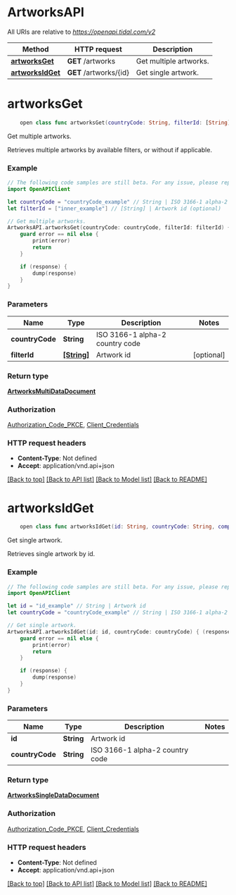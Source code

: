 # ArtworksAPI

All URIs are relative to *https://openapi.tidal.com/v2*

Method | HTTP request | Description
------------- | ------------- | -------------
[**artworksGet**](ArtworksAPI.md#artworksget) | **GET** /artworks | Get multiple artworks.
[**artworksIdGet**](ArtworksAPI.md#artworksidget) | **GET** /artworks/{id} | Get single artwork.


# **artworksGet**
```swift
    open class func artworksGet(countryCode: String, filterId: [String]? = nil, completion: @escaping (_ data: ArtworksMultiDataDocument?, _ error: Error?) -> Void)
```

Get multiple artworks.

Retrieves multiple artworks by available filters, or without if applicable.

### Example
```swift
// The following code samples are still beta. For any issue, please report via http://github.com/OpenAPITools/openapi-generator/issues/new
import OpenAPIClient

let countryCode = "countryCode_example" // String | ISO 3166-1 alpha-2 country code
let filterId = ["inner_example"] // [String] | Artwork id (optional)

// Get multiple artworks.
ArtworksAPI.artworksGet(countryCode: countryCode, filterId: filterId) { (response, error) in
    guard error == nil else {
        print(error)
        return
    }

    if (response) {
        dump(response)
    }
}
```

### Parameters

Name | Type | Description  | Notes
------------- | ------------- | ------------- | -------------
 **countryCode** | **String** | ISO 3166-1 alpha-2 country code | 
 **filterId** | [**[String]**](String.md) | Artwork id | [optional] 

### Return type

[**ArtworksMultiDataDocument**](ArtworksMultiDataDocument.md)

### Authorization

[Authorization_Code_PKCE](../README.md#Authorization_Code_PKCE), [Client_Credentials](../README.md#Client_Credentials)

### HTTP request headers

 - **Content-Type**: Not defined
 - **Accept**: application/vnd.api+json

[[Back to top]](#) [[Back to API list]](../README.md#documentation-for-api-endpoints) [[Back to Model list]](../README.md#documentation-for-models) [[Back to README]](../README.md)

# **artworksIdGet**
```swift
    open class func artworksIdGet(id: String, countryCode: String, completion: @escaping (_ data: ArtworksSingleDataDocument?, _ error: Error?) -> Void)
```

Get single artwork.

Retrieves single artwork by id.

### Example
```swift
// The following code samples are still beta. For any issue, please report via http://github.com/OpenAPITools/openapi-generator/issues/new
import OpenAPIClient

let id = "id_example" // String | Artwork id
let countryCode = "countryCode_example" // String | ISO 3166-1 alpha-2 country code

// Get single artwork.
ArtworksAPI.artworksIdGet(id: id, countryCode: countryCode) { (response, error) in
    guard error == nil else {
        print(error)
        return
    }

    if (response) {
        dump(response)
    }
}
```

### Parameters

Name | Type | Description  | Notes
------------- | ------------- | ------------- | -------------
 **id** | **String** | Artwork id | 
 **countryCode** | **String** | ISO 3166-1 alpha-2 country code | 

### Return type

[**ArtworksSingleDataDocument**](ArtworksSingleDataDocument.md)

### Authorization

[Authorization_Code_PKCE](../README.md#Authorization_Code_PKCE), [Client_Credentials](../README.md#Client_Credentials)

### HTTP request headers

 - **Content-Type**: Not defined
 - **Accept**: application/vnd.api+json

[[Back to top]](#) [[Back to API list]](../README.md#documentation-for-api-endpoints) [[Back to Model list]](../README.md#documentation-for-models) [[Back to README]](../README.md)

